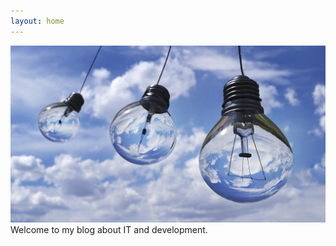 ```yaml
---
layout: home
---
```

![drop](img/pixabay/light-bulbs-1407610_1280.jpg)
Welcome to my blog about IT and development. 
